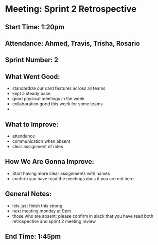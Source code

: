 # Meeting: Sprint 2 Retrospective

## Start Time: 1:20pm

## Attendance: Ahmed, Travis, Trisha, Rosario

## Sprint Number: 2

## What Went Good:
 - standardize our card features across all teams
 - kept a steady pace
 - good physical meetings in the week
 - collaboration good this week for some teams
 - 

## What to Improve:
 - attendance
 - communication when absent
 - clear assignment of roles

## How We Are Gonna Improve:
 - Start having more clear assignments with names
 - confirm you have read the meetings docs if you are not here

## General Notes:
 - lets just finish this strong
 - next meeting monday at 9pm
 - those who are absent: please confirm in slack that you have read both retrospective and sprint 2 meeting review

## End Time: 1:45pm
